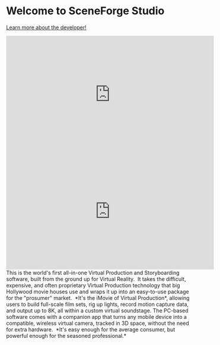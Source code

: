 <!-- ---
template: overrides/main.html
title: SceneForge Studio
--- -->

# Welcome to SceneForge Studio
[Learn more about the developer!](http://www.tinyurl.com/JudahMantell)
<iframe width="560" height="315" src="https://www.youtube-nocookie.com/embed/AmOswD2qZwM" frameborder="0" allow="accelerometer; autoplay; clipboard-write; encrypted-media; gyroscope; picture-in-picture" allowfullscreen></iframe>
<iframe width="560" height="315" src="https://www.youtube-nocookie.com/embed/H1BXDPQNIEk" frameborder="0" allow="accelerometer; autoplay; clipboard-write; encrypted-media; gyroscope; picture-in-picture" allowfullscreen></iframe>
This is the world's first all-in-one Virtual Production and Storyboarding software, built from the ground up for Virtual Reality.  It takes the difficult, expensive, and often proprietary Virtual Production technology that big Hollywood movie houses use and wraps it up into an easy-to-use package for the "prosumer" market. 
*It's the iMovie of Virtual Production*, allowing users to build full-scale film sets, rig up lights, record motion capture data, and output up to 8K, all within a custom virtual soundstage. The PC-based software comes with a companion app that turns any mobile device into a compatible, wireless virtual camera, tracked in 3D space, without the need for extra hardware.  
*It's easy enough for the average consumer, but powerful enough for the seasoned professional.*